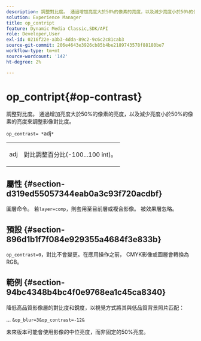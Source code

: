 ```yaml
---
description: 調整對比度。 通過增加亮度大於50%的像素的亮度，以及減少亮度小於50%的像素的亮度來調整影像對比度。
solution: Experience Manager
title: op_contript
feature: Dynamic Media Classic,SDK/API
role: Developer,User
exl-id: 0216f22e-a3b3-4dda-89c2-9c6c2c81cab3
source-git-commit: 206e4643e3926cb85b4be2189743578f88180be7
workflow-type: tm+mt
source-wordcount: '142'
ht-degree: 2%

---
```


# op_contript{#op-contrast}

調整對比度。 通過增加亮度大於50%的像素的亮度，以及減少亮度小於50%的像素的亮度來調整影像對比度。

`op_contrast= *`adj`*`

<table id="simpletable_8246802C74424A68A7A2EA5B50A89D42"> 
 <tr class="strow"> 
  <td class="stentry"> <p><span class="varname"> adj</span> </p> </td> 
  <td class="stentry"> <p>對比調整百分比(-100...100 int)。 </p></td> 
 </tr> 
</table>

## 屬性 {#section-d319ed55057344eab0a3c93f720acdbf}

圖層命令。 若`layer=comp`，則套用至目前層或複合影像。 被效果層忽略。

## 預設 {#section-896d1b1f7f084e929355a4684f3e833b}

`op_contrast=0`，對比不會變更。在應用操作之前， CMYK影像或圖層會轉換為RGB。

## 範例 {#section-94bc4348b4bc4f0e9768ea1c45ca8340}

降低高品質影像層的對比度和銳度，以視覺方式將其與低品質背景照片匹配：

… `&op_blur=3&op_contrast=-12&`

未來版本可能會使用影像的中位亮度，而非固定的50%亮度。
